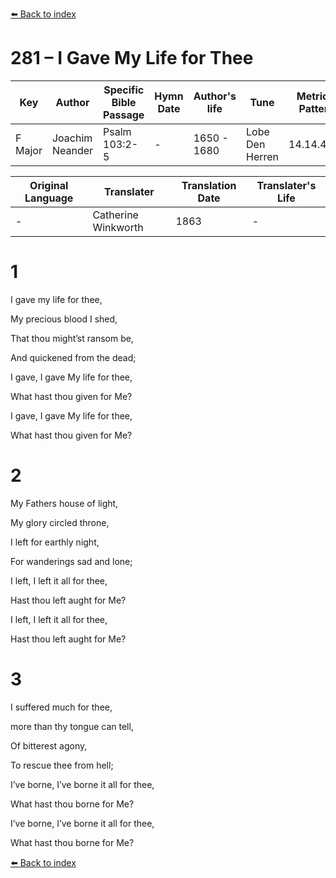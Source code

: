 [⬅️ Back to index](../README.md)

# 281 – I Gave My Life for Thee

Key | Author   | Specific Bible Passage     |Hymn Date |Author's life |Tune |Metrical Pattern   |Composer/Source                                                                                        
-- | --------- | ---------------------------|----------|--------------|-----|-------------------|-------------   
F Major  | Joachim Neander      | Psalm 103:2-5 | -  | 1650 - 1680 | Lobe Den Herren | 14.14.4.7.8 | Chorale Book for England, 1863 

Original Language | Translater | Translation Date   | Translater's Life     
----------------- | --------- | --------------------|-------------   
\-  | Catherine Winkworth      | 1863 | -  | 1827 - 1878 



# 1

I gave my life for thee,

My precious blood I shed,

That thou might’st ransom be,

And quickened from the dead;

I gave, I gave My life for thee,

What hast thou given for Me?

I gave, I gave My life for thee,

What hast thou given for Me?



# 2

My Fathers house of light,

My glory circled throne,

I left for earthly night,

For wanderings sad and lone;

I left, I left it all for thee,

Hast thou left aught for Me?

I left, I left it all for thee,

Hast thou left aught for Me?



# 3

I suffered much for thee,

more than thy tongue can tell,

Of bitterest agony,

To rescue thee from hell;

I’ve borne, I’ve borne it all for thee,

What hast thou borne for Me?

I’ve borne, I’ve borne it all for thee,

What hast thou borne for Me?

[⬅️ Back to index](../README.md)
